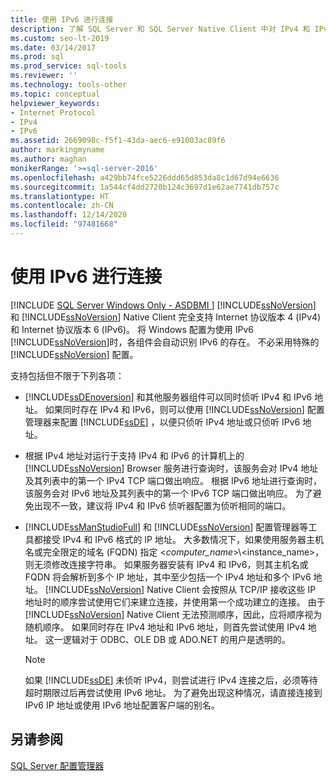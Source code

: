 ```yaml
---
title: 使用 IPv6 进行连接
description: 了解 SQL Server 和 SQL Server Native Client 中对 IPv4 和 IPv6 的支持，并了解如何为要使用的地址配置数据库引擎。
ms.custom: seo-lt-2019
ms.date: 03/14/2017
ms.prod: sql
ms.prod_service: sql-tools
ms.reviewer: ''
ms.technology: tools-other
ms.topic: conceptual
helpviewer_keywords:
- Internet Protocol
- IPv4
- IPv6
ms.assetid: 2669098c-f5f1-43da-aec6-e91003ac89f6
author: markingmyname
ms.author: maghan
monikerRange: '>=sql-server-2016'
ms.openlocfilehash: a429bb74fce5226ddd65d853da8c1d67d94e6636
ms.sourcegitcommit: 1a544cf4dd2720b124c3697d1e62ae7741db757c
ms.translationtype: HT
ms.contentlocale: zh-CN
ms.lasthandoff: 12/14/2020
ms.locfileid: "97481668"
---
```

# <a name="connecting-using-ipv6"></a>使用 IPv6 进行连接
[!INCLUDE [SQL Server Windows Only - ASDBMI ](../../includes/applies-to-version/sql-windows-only-asdbmi.md)]
  [!INCLUDE[ssNoVersion](../../includes/ssnoversion-md.md)] 和 [!INCLUDE[ssNoVersion](../../includes/ssnoversion-md.md)] Native Client 完全支持 Internet 协议版本 4 (IPv4) 和 Internet 协议版本 6 (IPv6)。 将 Windows 配置为使用 IPv6 [!INCLUDE[ssNoVersion](../../includes/ssnoversion-md.md)]时，各组件会自动识别 IPv6 的存在。 不必采用特殊的 [!INCLUDE[ssNoVersion](../../includes/ssnoversion-md.md)] 配置。  
  
 支持包括但不限于下列各项：  
  
-   [!INCLUDE[ssDEnoversion](../../includes/ssdenoversion-md.md)] 和其他服务器组件可以同时侦听 IPv4 和 IPv6 地址。 如果同时存在 IPv4 和 IPv6，则可以使用 [!INCLUDE[ssNoVersion](../../includes/ssnoversion-md.md)] 配置管理器来配置 [!INCLUDE[ssDE](../../includes/ssde-md.md)] ，以便只侦听 IPv4 地址或只侦听 IPv6 地址。  
  
-   根据 IPv4 地址对运行于支持 IPv4 和 IPv6 的计算机上的 [!INCLUDE[ssNoVersion](../../includes/ssnoversion-md.md)] Browser 服务进行查询时，该服务会对 IPv4 地址及其列表中的第一个 IPv4 TCP 端口做出响应。 根据 IPv6 地址进行查询时，该服务会对 IPv6 地址及其列表中的第一个 IPv6 TCP 端口做出响应。 为了避免出现不一致，建议将 IPv4 和 IPv6 侦听器配置为侦听相同的端口。  
  
-   [!INCLUDE[ssManStudioFull](../../includes/ssmanstudiofull-md.md)] 和 [!INCLUDE[ssNoVersion](../../includes/ssnoversion-md.md)] 配置管理器等工具都接受 IPv4 和 IPv6 格式的 IP 地址。 大多数情况下，如果使用服务器主机名或完全限定的域名 (FQDN) 指定 \<*computer_name*>\\<instance_name>，则无须修改连接字符串。 如果服务器安装有 IPv4 和 IPv6，则其主机名或 FQDN 将会解析到多个 IP 地址，其中至少包括一个 IPv4 地址和多个 IPv6 地址。 [!INCLUDE[ssNoVersion](../../includes/ssnoversion-md.md)] Native Client 会按照从 TCP/IP 接收这些 IP 地址时的顺序尝试使用它们来建立连接，并使用第一个成功建立的连接。 由于 [!INCLUDE[ssNoVersion](../../includes/ssnoversion-md.md)] Native Client 无法预测顺序，因此，应将顺序视为随机顺序。 如果同时存在 IPv4 地址和 IPv6 地址，则首先尝试使用 IPv4 地址。 这一逻辑对于 ODBC、OLE DB 或 ADO.NET 的用户是透明的。  
  
    > [!NOTE]  
    >  如果 [!INCLUDE[ssDE](../../includes/ssde-md.md)] 未侦听 IPv4，则尝试进行 IPv4 连接之后，必须等待超时期限过后再尝试使用 IPv6 地址。 为了避免出现这种情况，请直接连接到 IPv6 IP 地址或使用 IPv6 地址配置客户端的别名。  
  
## <a name="see-also"></a>另请参阅  
 [SQL Server 配置管理器](../../relational-databases/sql-server-configuration-manager.md)  
  
  
